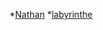 


*[Nathan](https://seigneurdesfennecs.github.io/Ensaama2-WEBVR/demoVR) 
*[labyrinthe](./labyrinthe.html)




